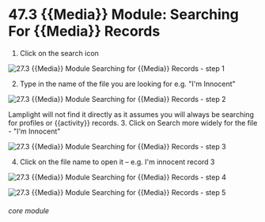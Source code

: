 # 47.3 {{Media}} Module: Searching For {{Media}} Records

1. Click on the search icon

![27.3 {{Media}} Module Searching for {{Media}} Records - step 1](27.3_Media_Module_Searching_for_Media_Records_im_1.png)

2. Type in the name of the file you are looking for e.g. &quot;I&#039;m Innocent&quot;

![27.3 {{Media}} Module Searching for {{Media}} Records - step 2](27.3_Media_Module_Searching_for_Media_Records_im_2.png)

Lamplight will not find it directly as it assumes you will always be searching for profiles or {{activity}} records.
3. Click on Search more widely for the file - &quot;I&#039;m Innocent&quot;

![27.3 {{Media}} Module Searching for {{Media}} Records - step 3](27.3_Media_Module_Searching_for_Media_Records_im_3.png)

4. Click on the file name to open it – e.g. I&#039;m innocent record 3

![27.3 {{Media}} Module Searching for {{Media}} Records - step 4](27.3_Media_Module_Searching_for_Media_Records_im_4.png)

![27.3 {{Media}} Module Searching for {{Media}} Records - step 5](27.3_Media_Module_Searching_for_Media_Records_im_5.png)



###### core module
